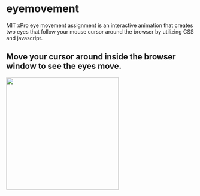 # eyemovement
MIT xPro eye movement assignment is an interactive animation that creates two eyes that follow your mouse cursor around the browser by utilizing CSS and javascript.


## Move your cursor around inside the browser window to see the eyes move.

<img src="eyes_ex.png" width="300px">
